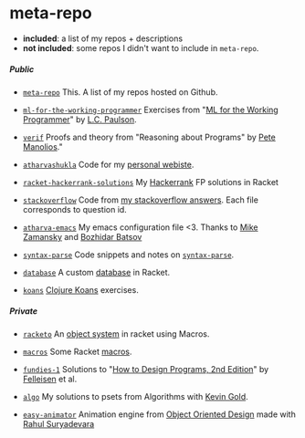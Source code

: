 
# meta-repo

* **included**: a list of my repos + descriptions
* **not included**: some repos I didn't want to include in `meta-repo`.

##### Public

- [`meta-repo`](https://github.com/atharvashukla/meta-repo)
  This. A list of my repos hosted on Github.

- [`ml-for-the-working-programmer`](https://github.com/atharvashukla/ml-for-the-working-programmer)
  Exercises from "[ML for the Working Programmer](https://www.cl.cam.ac.uk/~lp15/MLbook/)" by [L.C. Paulson](https://www.cl.cam.ac.uk/~lp15/).

- [`verif`](https://github.com/atharvashukla/verif)
  Proofs and theory from "Reasoning about Programs" by [Pete Manolios](http://www.ccs.neu.edu/~pete/)."

- [`atharvashukla`](https://github.com/atharvashukla/atharvashukla)
  Code for my [personal webiste](https://atharvashukla.com/).

- [`racket-hackerrank-solutions`](https://github.com/atharvashukla/racket-hackerrank-solutions)
  My [Hackerrank](https://www.hackerrank.com/atharvashukla) FP solutions in Racket

- [`stackoverflow`](https://github.com/atharvashukla/stackoverflow)
  Code from [my stackoverflow answers](https://stackoverflow.com/users/8942807/atharva-shukla?tab=answers).
  Each file corresponds to question id.

- [`atharva-emacs`](https://github.com/atharvashukla/atharva-emacs)
  My emacs configuration file <3. Thanks to [Mike Zamansky](https://cestlaz.github.io/stories/emacs/) and [Bozhidar Batsov](https://github.com/bbatsov/prelude)

- [`syntax-parse`](https://github.com/atharvashukla/syntax-parse)
  Code snippets and notes on [`syntax-parse`](https://docs.racket-lang.org/syntax/stxparse.html).

- [`database`](https://github.com/atharvashukla/database)
  A custom [database](https://htdp.org/2019-02-24/part_four.html#%28part._db._sec~3aproj-db%29) in Racket.
  
- [`koans`](https://github.com/atharvashukla/koans)
  [Clojure Koans](http://clojurekoans.com) exercises.

##### Private

- [`racketo`](https://github.com/atharvashukla/racketo)
  An [object system](https://course.ccs.neu.edu/cs2510/lecture34.html) in racket using Macros.

- [`macros`](https://github.com/atharvashukla/macros)
  Some Racket [macros](https://docs.racket-lang.org/guide/macros.html).

- [`fundies-1`](https://github.com/atharvashukla/fundies-1)
  Solutions to "[How to Design Programs, 2nd Edition](https://htdp.org)" by [Felleisen](https://felleisen.org/matthias/) et al.

- [`algo`](https://github.com/atharvashukla/algo)
  My solutions to psets from Algorithms with [Kevin Gold](http://kevingold.net).

- [`easy-animator`](https://github.com/atharvashukla/easy-animator)
  Animation engine from [Object Oriented Design](https://course.ccs.neu.edu/cs3500/) made with [Rahul Suryadevara](https://github.com/rahuls1098)
